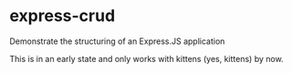 # express-crud
Demonstrate the structuring of an Express.JS application

This is in an early state and only works with kittens (yes, kittens) by now.
